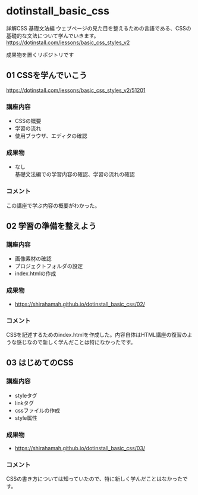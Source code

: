 # dotinstall_basic_css

詳解CSS 基礎文法編
ウェブページの見た目を整えるための言語である、CSSの基礎的な文法について学んでいきます。
https://dotinstall.com/lessons/basic_css_styles_v2

成果物を置くリポジトリです

## 01 CSSを学んでいこう
https://dotinstall.com/lessons/basic_css_styles_v2/51201

### 講座内容
- CSSの概要
- 学習の流れ
- 使用ブラウザ、エディタの確認

### 成果物
- なし  
基礎文法編での学習内容の確認、学習の流れの確認  

### コメント  
この講座で学ぶ内容の概要がわかった。

## 02 学習の準備を整えよう

### 講座内容
- 画像素材の確認
- プロジェクトフォルダの設定
- index.htmlの作成

### 成果物
- https://shirahamah.github.io/dotinstall_basic_css/02/

### コメント  
CSSを記述するためのindex.htmlを作成した。内容自体はHTML講座の復習のような感じなので新しく学んだことは特になかったです。

## 03 はじめてのCSS

### 講座内容
- styleタグ
- linkタグ
- cssファイルの作成
- style属性

### 成果物
- https://shirahamah.github.io/dotinstall_basic_css/03/

### コメント  
CSSの書き方については知っていたので、特に新しく学んだことはなかったです。